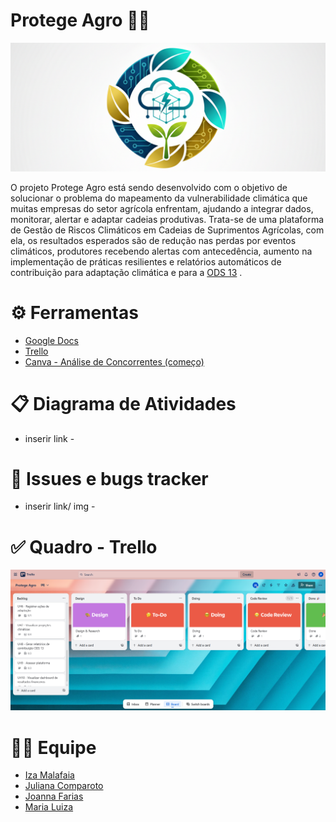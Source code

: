 # Protege Agro 👨‍🌾
![banner](protege-agro.png)

O projeto Protege Agro está sendo desenvolvido com o objetivo de solucionar o problema do mapeamento da vulnerabilidade climática que muitas empresas do setor agrícola enfrentam, ajudando a integrar dados, monitorar, alertar e adaptar cadeias produtivas. Trata-se de uma plataforma de Gestão de Riscos Climáticos em Cadeias de Suprimentos Agrícolas, com ela, os resultados esperados são de redução nas perdas por eventos climáticos, produtores recebendo alertas com antecedência, aumento na implementação de práticas resilientes e relatórios automáticos de contribuição para adaptação climática e para a [ODS 13](https://brasil.un.org/pt-br/sdgs/13) .

# ⚙ Ferramentas 
- [Google Docs](https://docs.google.com/document/d/1KDO9MxiYDKBnw9lnvS85uLl6mBt_EzVFnv6Unucp64M/edit?usp=sharing)
- [Trello](https://trello.com/invite/b/68d3017f957b203c71729554/ATTIfd6518690457f8129206f304484740d71D224D60/protege-agro)
- [Canva - Análise de Concorrentes (começo)](https://www.canva.com/design/DAG0YnGGmKY/Aaf44RKr9_4QTo4fnZxI7w/view?utm_content=DAG0YnGGmKY&utm_campaign=designshare&utm_medium=link2&utm_source=uniquelinks&utlId=hb124fd270e)

# 📋 Diagrama de Atividades

- inserir link -

# 👾 Issues e bugs tracker

- inserir link/ img -
  
# ✅ Quadro - Trello

![trello board](Trello.png)

# 👩‍💻 Equipe 
- [Iza Malafaia](https://github.com/Iza-Malafaia) 
- [Juliana Comparoto](https://github.com/comparoto) 
- [Joanna Farias](https://github.com/Joanna-Farias) 
- [Maria Luiza](https://github.com/alumiria) 
